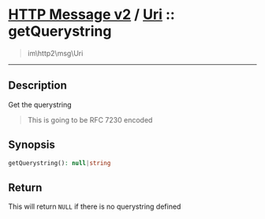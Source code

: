 # [HTTP Message v2](http2.md) / [Uri](http2-Uri.md) :: getQuerystring
 > im\http2\msg\Uri
____

## Description
Get the querystring

 > This is going to be RFC 7230 encoded  

## Synopsis
```php
getQuerystring(): null|string
```

## Return
This will return `NULL` if there is no querystring defined
